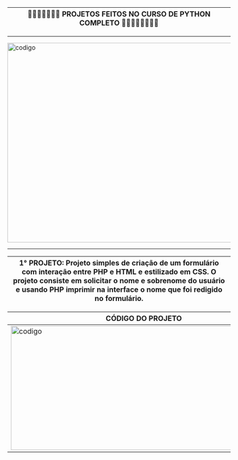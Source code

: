 |🐍🐍🐍🐍🐍🐍🐍 PROJETOS FEITOS NO CURSO DE PYTHON COMPLETO 🐍🐍🐍🐍🐍🐍🐍🐍|
|------------------------------------------------------------------------------|

---

<img src="https://github.com/user-attachments/assets/4cbfd986-c6a5-4ead-ac8a-56833a59e62d" alt = "codigo" width="1000" height="450">

---

|1° PROJETO: Projeto simples de criação de um formulário com interação entre PHP e HTML e estilizado em CSS. O projeto consiste em solicitar o nome e sobrenome do usuário e usando PHP imprimir na interface o nome que foi redigido no formulário.|
|-------------------------------------------------------|

|  CÓDIGO DO PROJETO | APRESENTAÇÃO DO PROJETO |
|---------------------------------------------|--------------------------------------------------|
|<img src="https://github.com/pedrohenrique3dk/Curso_PHP_Basico/assets/173001378/ece7b67c-3094-4610-b99d-2caebc82fa3b" alt = "codigo" width="600" height="280">|<video src="https://github.com/pedrohenrique3dk/Curso_PHP_Basico/assets/173001378/435325bf-821c-4601-bfdd-1a1cb534e414">|


